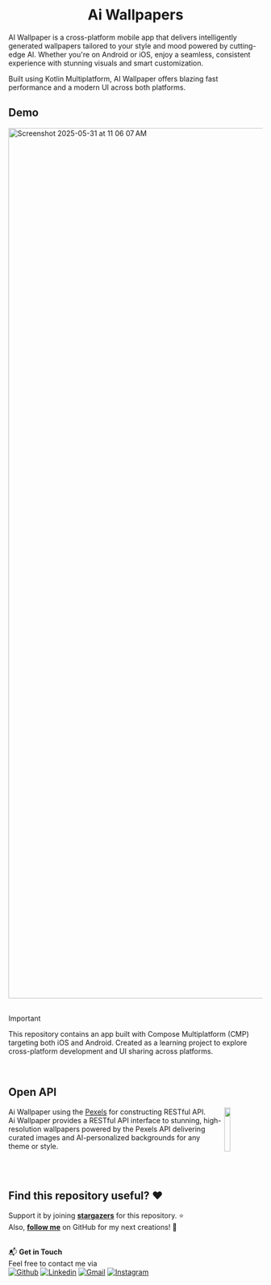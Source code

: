 <h1 align="center">Ai Wallpapers</h1> 

AI Wallpaper is a cross-platform mobile app that delivers intelligently generated wallpapers tailored to your style and mood powered by cutting-edge AI. Whether you're on Android or iOS, enjoy a seamless, consistent experience with stunning visuals and smart customization.

Built using Kotlin Multiplatform, AI Wallpaper offers blazing fast performance and a modern UI across both platforms.

## Demo

<img width="1722" alt="Screenshot 2025-05-31 at 11 06 07 AM" src="https://github.com/user-attachments/assets/12fbf501-a5df-4a12-864e-11ac0283b5a0" />

<br>
<br>

> [!important]
> This repository contains an app built with Compose Multiplatform (CMP) targeting both iOS and
> Android. Created as a learning project to explore cross-platform development and UI sharing across
> platforms.

<br>

## Open API
<img src="https://play-lh.googleusercontent.com/CEZHWF09xolzwB9XmfNlIIiqKE1zotx8o9gZ9ULRvxhs8V6V0gXMMgaFCUg5DR71vA=w480-h960-rw" align="right" width="15%"/>

Ai Wallpaper using the [Pexels](https://www.pexels.com/api/) for constructing RESTful API.<br>
Ai Wallpaper provides a RESTful API interface to stunning, high-resolution wallpapers powered by the Pexels API delivering curated images and AI-personalized backgrounds for any theme or style.

<br>
<br>

## Find this repository useful? :heart:

Support it by joining __[stargazers](https://github.com/GhayasAhmad/Kmp-AiWallpaper/stargazers)__ for this repository. :star: <br>
Also, __[follow me](https://github.com/GhayasAhmad)__ on GitHub for my next creations! 🤩
</br>
</br>

📬 **Get in Touch**  
Feel free to contact me via
</br>
[![Github](https://img.shields.io/badge/-Github-000?style=flat&logo=Github&logoColor=white)](https://github.com/GhayasAhmad)
[![Linkedin](https://img.shields.io/badge/-LinkedIn-blue?style=flat&logo=Linkedin&logoColor=white)](https://www.linkedin.com/in/ghayasahmad47/)
[![Gmail](https://img.shields.io/badge/-Gmail-c14438?style=flat&logo=Gmail&logoColor=white)](mailto:sheikhghayas47@gmail.com)
[![Instagram](https://img.shields.io/badge/Instagram-%23E4405F.svg?style=flat&logo=Instagram&logoColor=white)](https://www.instagram.com/gcodes._/)
</br>


